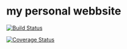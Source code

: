 # my personal webbsite

[![Build Status](https://travis-ci.org/muhireheir/mybrand-1.svg?branch=ch-test1)](https://travis-ci.org/muhireheir/mybrand-1)

[![Coverage Status](https://coveralls.io/repos/github/muhireheir/mybrand-1/badge.svg?branch=ch-test1)](https://coveralls.io/github/muhireheir/mybrand-1?branch=ch-test1)
